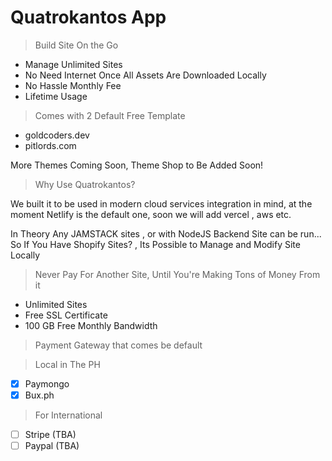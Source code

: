 # Quatrokantos App

> Build Site On the Go

- Manage Unlimited Sites
- No Need Internet Once All Assets Are Downloaded Locally
- No Hassle Monthly Fee
- Lifetime Usage

> Comes with 2 Default Free Template

- goldcoders.dev
- pitlords.com

More Themes Coming Soon, Theme Shop to Be Added Soon!


> Why Use Quatrokantos?

We built it to be used in modern cloud services integration in mind,
at the moment Netlify is the default one, soon we will add vercel , aws etc.

In Theory Any JAMSTACK sites , or with NodeJS Backend Site can be run...
So If You Have Shopify Sites? , Its Possible to Manage and Modify Site Locally


> Never Pay For Another Site, Until You're Making Tons of Money From it

- Unlimited Sites
- Free SSL Certificate
- 100 GB Free Monthly Bandwidth


> Payment Gateway that comes be default

> Local in The PH
- [x] Paymongo
- [x] Bux.ph

> For International
- [ ] Stripe (TBA)
- [ ] Paypal (TBA)